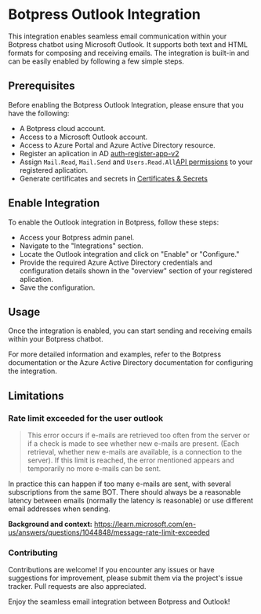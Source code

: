 # Botpress Outlook Integration

This integration enables seamless email communication within your Botpress chatbot using Microsoft Outlook. It supports both text and HTML formats for composing and receiving emails. The integration is built-in and can be easily enabled by following a few simple steps.

## Prerequisites

Before enabling the Botpress Outlook Integration, please ensure that you have the following:

- A Botpress cloud account.
- Access to a Microsoft Outlook account.
- Access to Azure Portal and Azure Active Directory resource.
- Register an aplication in AD [auth-register-app-v2](https://learn.microsoft.com/en-us/graph/auth-register-app-v2)
- Assign `Mail.Read`, `Mail.Send` and `Users.Read.All`[API permissions](https://learn.microsoft.com/en-us/graph/permissions-overview?tabs=http) to your registered aplication.
- Generate certificates and secrets in [Certificates & Secrets](https://learn.microsoft.com/en-us/graph/auth-register-app-v2#add-credentials)

## Enable Integration

To enable the Outlook integration in Botpress, follow these steps:

- Access your Botpress admin panel.
- Navigate to the "Integrations" section.
- Locate the Outlook integration and click on "Enable" or "Configure."
- Provide the required Azure Active Directory credentials and configuration details shown in the "overview" section of your registered aplication.
- Save the configuration.

## Usage

Once the integration is enabled, you can start sending and receiving emails within your Botpress chatbot.

For more detailed information and examples, refer to the Botpress documentation or the Azure Active Directory documentation for configuring the integration.

## Limitations

### Rate limit exceeded for the user outlook

> This error occurs if e-mails are retrieved too often from the server or if a check is made to see whether new e-mails are present. (Each retrieval, whether new e-mails are available, is a connection to the server). If this limit is reached, the error mentioned appears and temporarily no more e-mails can be sent.

In practice this can happen if too many e-mails are sent, with several subscriptions from the same BOT. There should always be a reasonable latency between emails (normally the latency is reasonable) or use different email addresses when sending.

**Background and context:** https://learn.microsoft.com/en-us/answers/questions/1044848/message-rate-limit-exceeded

### Contributing

Contributions are welcome! If you encounter any issues or have suggestions for improvement, please submit them via the project's issue tracker. Pull requests are also appreciated.

Enjoy the seamless email integration between Botpress and Outlook!
